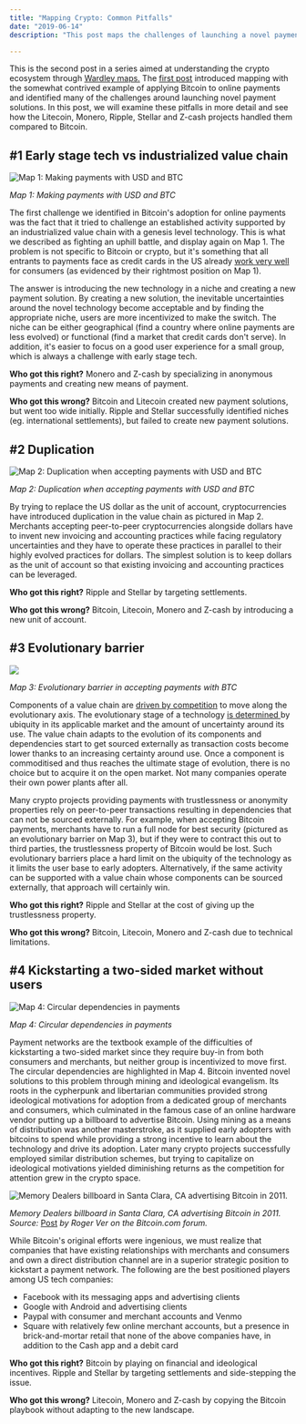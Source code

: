 ```yaml
---
title: "Mapping Crypto: Common Pitfalls"
date: "2019-06-14"
description: "This post maps the challenges of launching a novel payment solution in detail and looks at how the Litecoin, Monero, Ripple, Stellar and Z-cash projects handled them compared to Bitcoin."

---
```


This is the second post in a series aimed at understanding the crypto ecosystem through [Wardley maps.](https://medium.com/wardleymaps) The [first post](https://blog.agostbiro.com/2019/06/mapping-crypto-a-primer/) introduced mapping with the somewhat contrived example of applying Bitcoin to online payments and identified many of the challenges around launching novel payment solutions. In this post, we will examine these pitfalls in more detail and see how the Litecoin, Monero, Ripple, Stellar and Z-cash projects handled them compared to Bitcoin.

## #1 Early stage tech vs industrialized value chain

![ Map 1: Making payments with USD and BTC](./images/pay-online-charging-uphill-1.svg)

_Map 1: Making payments with USD and BTC_

The first challenge we identified in Bitcoin's adoption for online payments was the fact that it tried to challenge an established activity supported by an industrialized value chain with a genesis level technology. This is what we described as fighting an uphill battle, and display again on Map 1. The problem is not specific to Bitcoin or crypto, but it's something that all entrants to payments face as credit cards in the US already [work very well](https://stratechery.com/2014/problem-payments/) for consumers (as evidenced by their rightmost position on Map 1).

The answer is introducing the new technology in a niche and creating a new payment solution. By creating a new solution, the inevitable uncertainties around the novel technology become acceptable and by finding the appropriate niche, users are more incentivized to make the switch. The niche can be either geographical (find a country where online payments are less evolved) or functional (find a market that credit cards don't serve). In addition, it's easier to focus on a good user experience for a small group, which is always a challenge with early stage tech.

**Who got this right?** Monero and Z-cash by specializing in anonymous payments and creating new means of payment.

**Who got this wrong?** Bitcoin and Litecoin created new payment solutions, but went too wide initially. Ripple and Stellar successfully identified niches (eg. international settlements), but failed to create new payment solutions.

## #2 Duplication

![ Map 2: Duplication when accepting payments with USD and BTC](./images/accept-payments-online-duplication-1.svg)

_Map 2: Duplication when accepting payments with USD and BTC_

By trying to replace the US dollar as the unit of account, cryptocurrencies have introduced duplication in the value chain as pictured in Map 2. Merchants accepting peer-to-peer cryptocurrencies alongside dollars have to invent new invoicing and accounting practices while facing regulatory uncertainties and they have to operate these practices in parallel to their highly evolved practices for dollars. The simplest solution is to keep dollars as the unit of account so that existing invoicing and accounting practices can be leveraged.

**Who got this right?** Ripple and Stellar by targeting settlements.

**Who got this wrong?** Bitcoin, Litecoin, Monero and Z-cash by introducing a new unit of account.

## #3 Evolutionary barrier

![](./images/accept-payments-online-barrier-1.svg)

_Map 3: Evolutionary barrier in accepting payments with BTC_

Components of a value chain are [driven by competition](https://medium.com/wardleymaps/finding-a-new-purpose-8c60c9484d3b#7478) to move along the evolutionary axis. The evolutionary stage of a technology [is determined ](https://medium.com/wardleymaps/finding-a-new-purpose-8c60c9484d3b#544b)by ubiquity in its applicable market and the amount of uncertainty around its use. The value chain adapts to the evolution of its components and dependencies start to get sourced externally as transaction costs become lower thanks to an increasing certainty around use. Once a component is commoditised and thus reaches the ultimate stage of evolution, there is no choice but to acquire it on the open market. Not many companies operate their own power plants after all.

Many crypto projects providing payments with trustlessness or anonymity properties rely on peer-to-peer transactions resulting in dependencies that can not be sourced externally. For example, when accepting Bitcoin payments, merchants have to run a full node for best security (pictured as an evolutionary barrier on Map 3), but if they were to contract this out to third parties, the trustlessness property of Bitcoin would be lost. Such evolutionary barriers place a hard limit on the ubiquity of the technology as it limits the user base to early adopters. Alternatively, if the same activity can be supported with a value chain whose components can be sourced externally, that approach will certainly win.

**Who got this right?** Ripple and Stellar at the cost of giving up the trustlessness property.

**Who got this wrong?** Bitcoin, Litecoin, Monero and Z-cash due to technical limitations.

## #4 Kickstarting a two-sided market without users

![Map 4: Circular dependencies in payments](./images/payments-circular-dependency.svg)

_Map 4: Circular dependencies in payments_

Payment networks are the textbook example of the difficulties of kickstarting a two-sided market since they require buy-in from both consumers and merchants, but neither group is incentivized to move first. The circular dependencies are highlighted in Map 4. Bitcoin invented novel solutions to this problem through mining and ideological evangelism. Its roots in the cypherpunk and libertarian communities provided strong ideological motivations for adoption from a dedicated group of merchants and consumers, which culminated in the famous case of an online hardware vendor putting up a billboard to advertise Bitcoin. Using mining as a means of distribution was another masterstroke, as it supplied early adopters with bitcoins to spend while providing a strong incentive to learn about the technology and drive its adoption. Later many crypto projects successfully employed similar distribution schemes, but trying to capitalize on ideological motivations yielded diminishing returns as the competition for attention grew in the crypto space.

![Memory Dealers billboard in Santa Clara, CA advertising Bitcoin in 2011. 
](./images/2hi6tex-1024x768.jpg)

_Memory Dealers billboard in Santa Clara, CA advertising Bitcoin in 2011._  
_Source:_ [Post](https://forum.bitcoin.com/ama-ask-me-anything/i-m-roger-ver-the-first-bitcoin-angel-investor-ask-me-anything-t2719.html) _by Roger Ver on the Bitcoin.com forum._

While Bitcoin's original efforts were ingenious, we must realize that companies that have existing relationships with merchants and consumers and own a direct distribution channel are in a superior strategic position to kickstart a payment network. The following are the best positioned players among US tech companies:

- Facebook with its messaging apps and advertising clients
- Google with Android and advertising clients
- Paypal with consumer and merchant accounts and Venmo
- Square with relatively few online merchant accounts, but a presence in brick-and-mortar retail that none of the above companies have, in addition to the Cash app and a debit card

**Who got this right?** Bitcoin by playing on financial and ideological incentives. Ripple and Stellar by targeting settlements and side-stepping the issue.

**Who got this wrong?** Litecoin, Monero and Z-cash by copying the Bitcoin playbook without adapting to the new landscape.
